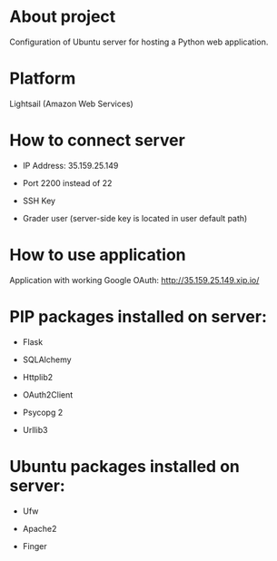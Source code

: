 # About project

Configuration of Ubuntu server for hosting a Python web application.

# Platform

Lightsail (Amazon Web Services)

# How to connect server

- IP Address: 35.159.25.149

- Port 2200 instead of 22

- SSH Key

- Grader user (server-side key is located in user default path)

# How to use application

Application with working Google OAuth: http://35.159.25.149.xip.io/

# PIP packages installed on server:

- Flask

- SQLAlchemy

- Httplib2

- OAuth2Client

- Psycopg 2

- Urllib3

# Ubuntu packages installed on server:

- Ufw

- Apache2

- Finger